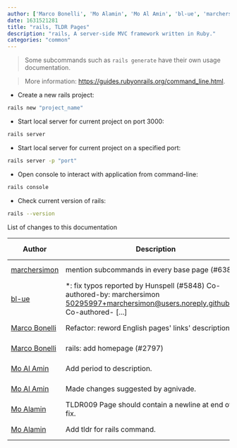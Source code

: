 ```yaml
---
author: ['Marco Bonelli', 'Mo Alamin', 'Mo Al Amin', 'bl-ue', 'marchersimon']
date: 1631521281
title: "rails, TLDR Pages"
description: "rails, A server-side MVC framework written in Ruby."
categories: "common"
---
```

> Some subcommands such as `rails generate` have their own usage documentation.

> More information: <https://guides.rubyonrails.org/command_line.html>.

- Create a new rails project:

```bash
rails new "project_name"
```

- Start local server for current project on port 3000:

```bash
rails server
```

- Start local server for current project on a specified port:

```bash
rails server -p "port"
```

- Open console to interact with application from command-line:

```bash
rails console
```

- Check current version of rails:

```bash
rails --version
```
List of changes to this documentation


Author | Description | ISO 8601 Date | GitHub link
------|-----|-----|-----
[marchersimon](mailto:50295997+marchersimon@users.noreply.github.com) | mention subcommands in every base page (#6383) | 2021-09-13T10:21:21 | [bd677b8b4826](https://github.com/tldr-pages/tldr/commit/bd677b8b48260e301fb99fea794f4dc1458d1562)
[bl-ue](mailto:54780737+bl-ue@users.noreply.github.com) | *: fix typos reported by Hunspell (#5848) Co-authored-by: marchersimon <50295997+marchersimon@users.noreply.github.com> Co-authored- [...] | 2021-05-20T22:13:41 | [8ebd171d6f00](https://github.com/tldr-pages/tldr/commit/8ebd171d6f001698709fefc02b1fd5cc9f3a99c4)
[Marco Bonelli](mailto:marco@mebeim.net) | Refactor: reword English pages' links' descriptions. | 2019-06-03T14:19:41 | [66abb98ce935](https://github.com/tldr-pages/tldr/commit/66abb98ce935c0f4516bf30c4d6da72180d5a3ab)
[Marco Bonelli](mailto:mebeim@users.noreply.github.com) | rails: add homepage (#2797) | 2019-02-22T22:29:13 | [d5d48886fe8a](https://github.com/tldr-pages/tldr/commit/d5d48886fe8a2b7e654fa93c9f4fd73d942b40a6)
[Mo Al Amin](mailto:m.alamin92@gmail.com) | Add period to description. | 2017-11-29T05:01:29 | [5b21708877e7](https://github.com/tldr-pages/tldr/commit/5b21708877e7268e845103da43cfd7514d262fa9)
[Mo Al Amin](mailto:m.alamin92@gmail.com) | Made changes suggested by agnivade. | 2017-11-29T04:54:55 | [6a75102e02d5](https://github.com/tldr-pages/tldr/commit/6a75102e02d5248b5095890061c71dd52b992d53)
[Mo Alamin](mailto:m.alamin92@gmail.com) | TLDR009 Page should contain a newline at end of file, fix. | 2017-11-28T05:30:14 | [f5cd6460dfd3](https://github.com/tldr-pages/tldr/commit/f5cd6460dfd3a77612c5e12292aa36335d4f8a35)
[Mo Alamin](mailto:m.alamin92@gmail.com) | Add tldr for rails command. | 2017-11-28T05:19:31 | [a9b78925a7b9](https://github.com/tldr-pages/tldr/commit/a9b78925a7b925bc267461d7ffa81cc2e3389adb)

